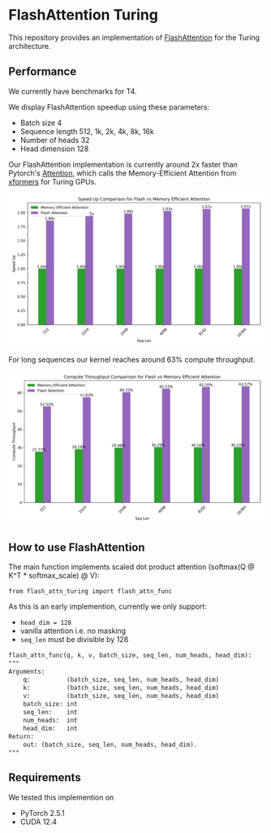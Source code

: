 # FlashAttention Turing

This repository provides an implementation of [FlashAttention](https://github.com/Dao-AILab/flash-attention) for the Turing architecture. 

## Performance

We currently have benchmarks for T4.

We display FlashAttention speedup using these parameters:

 - Batch size 4
 - Sequence length 512, 1k, 2k, 4k, 8k, 16k
 - Number of heads 32
 - Head dimension 128

Our FlashAttention implementation is currently around 2x faster than Pytorch's [Attention](https://pytorch.org/docs/stable/generated/torch.nn.functional.scaled_dot_product_attention.html), which calls the Memory-Efficient Attention from [xformers](https://github.com/facebookresearch/xformers) for Turing GPUs. 

![Speed_Up.png](utils/Speed_Up.png)

For long sequences our kernel reaches around 63% compute throughput.

![Compute_Throughput.png](utils/Compute_Throughput.png)

## How to use FlashAttention
The main function implements scaled dot product attention (softmax(Q @ K^T * softmax_scale) @ V):

```
from flash_attn_turing import flash_attn_func
```
As this is an early implemention, currently we only support:
- ```head_dim = 128```
- vanilla attention i.e. no masking
- ```seq_len``` must be divisible by 128
```
flash_attn_func(q, k, v, batch_size, seq_len, num_heads, head_dim):
"""
Arguments:
    q:          (batch_size, seq_len, num_heads, head_dim)
    k:          (batch_size, seq_len, num_heads, head_dim)
    v:          (batch_size, seq_len, num_heads, head_dim)
    batch_size: int
    seq_len:    int
    num_heads:  int
    head_dim:   int
Return:
    out: (batch_size, seq_len, num_heads, head_dim).
"""
```




## Requirements
We tested this implemention on 
- PyTorch 2.5.1
- CUDA 12.4


